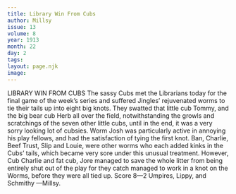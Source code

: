 ```yaml
---
title: Library Win From Cubs
author: Millsy
issue: 13
volume: 8
year: 1913
month: 22
day: 2
tags:
layout: page.njk
image:
---
```

LIBRARY WIN FROM CUBS    The sassy Cubs met the Librarians today for the final game of the week’s series and suffered Jingles’ rejuvenated worms to tie their tails up into eight big knots. They swatted that little cub Tommy, and the big bear cub Herb all over the field, notwithstanding the growls and scratchings of the seven other little cubs, until in the end, it was a very sorry looking lot of cubsies. Worm Josh was particularly active in annoying his play fellows, and had the satisfaction of tying the first knot. Ban, Charlie, Beef Trust, Slip and Louie, were other worms who each added kinks in the Cubs’ tails, which became very sore under this unusual treatment. However, Cub Charlie and fat cub, Jore managed to save the whole litter from being entirely shut out of the play for they catch managed to work in a knot on the Worms, before they were all tied up. Score 8—2 Umpires, Lippy, and Schmithy —Millsy. 
